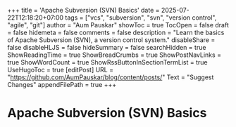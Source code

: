 +++
title = 'Apache Subversion (SVN) Basics'
date = 2025-07-22T12:18:20+07:00
tags = ["vcs", "subversion", "svn", "version control", "agile", "git"]
author = "Aum Pauskar"
showToc = true
TocOpen = false
draft = false
hidemeta = false
comments = false
description = "Learn the basics of Apache Subversion (SVN), a version control system."
disableShare = false
disableHLJS = false
hideSummary = false
searchHidden = true
ShowReadingTime = true
ShowBreadCrumbs = true
ShowPostNavLinks = true
ShowWordCount = true
ShowRssButtonInSectionTermList = true
UseHugoToc = true
[editPost]
    URL = "https://github.com/AumPauskar/blog/content/posts/"
    Text = "Suggest Changes"
    appendFilePath = true
+++

# Apache Subversion (SVN) Basics